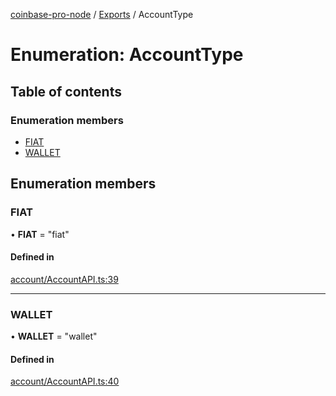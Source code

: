 [coinbase-pro-node](../README.md) / [Exports](../modules.md) / AccountType

# Enumeration: AccountType

## Table of contents

### Enumeration members

- [FIAT](accounttype.md#fiat)
- [WALLET](accounttype.md#wallet)

## Enumeration members

### FIAT

• **FIAT** = "fiat"

#### Defined in

[account/AccountAPI.ts:39](https://github.com/bennycode/coinbase-pro-node/blob/4fcd15c/src/account/AccountAPI.ts#L39)

---

### WALLET

• **WALLET** = "wallet"

#### Defined in

[account/AccountAPI.ts:40](https://github.com/bennycode/coinbase-pro-node/blob/4fcd15c/src/account/AccountAPI.ts#L40)
